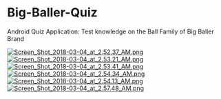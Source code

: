 # Big-Baller-Quiz
Android Quiz Application: Test knowledge on the Ball Family of Big Baller Brand

[![Screen_Shot_2018-03-04_at_2.52.37_AM.png](https://s13.postimg.org/wzkq6r2on/Screen_Shot_2018-03-04_at_2.52.37_AM.png)](https://postimg.org/image/9lcqutkr7/)
[![Screen_Shot_2018-03-04_at_2.53.21_AM.png](https://s13.postimg.org/aavj778g7/Screen_Shot_2018-03-04_at_2.53.21_AM.png)](https://postimg.org/image/z4537urgj/)
[![Screen_Shot_2018-03-04_at_2.53.41_AM.png](https://s13.postimg.org/6r9lhesvr/Screen_Shot_2018-03-04_at_2.53.41_AM.png)](https://postimg.org/image/tfysgza9f/)
[![Screen_Shot_2018-03-04_at_2.54.34_AM.png](https://s13.postimg.org/ngb1crcg7/Screen_Shot_2018-03-04_at_2.54.34_AM.png)](https://postimg.org/image/ac5h02keb/)
[![Screen_Shot_2018-03-04_at_2.54.13_AM.png](https://s13.postimg.org/y34ui8prb/Screen_Shot_2018-03-04_at_2.54.13_AM.png)](https://postimg.org/image/3lozqp2eb/)
[![Screen_Shot_2018-03-04_at_2.57.48_AM.png](https://s13.postimg.org/i4w4sjb3b/Screen_Shot_2018-03-04_at_2.57.48_AM.png)](https://postimg.org/image/rcod98i5f/)
